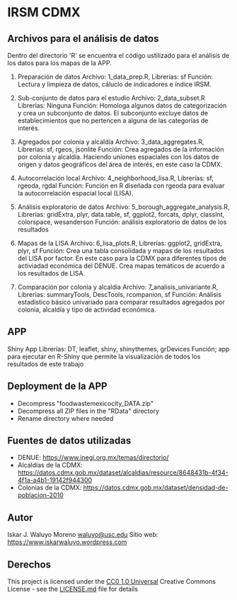 # IRSM CDMX

## Archivos para el análisis de datos
Dentro del directorio 'R' se encuentra el código ustilizado para el análisis de los datos para los mapas de la APP. 

1. Preparación de datos
Archivo: 1_data_prep.R, Librerías: sf
Función: Lectura y limpieza de datos, cáluclo de índicadores e índice IRSM.

3. Sub-conjunto de datos para el estudio
Archivo: 2_data_subset.R
Librerías: Ninguna
Función: Homologa algunos datos de categorización y crea un subconjunto de datos. El subconjunto excluye datos de establecimientos que no pertencen a alguna de las categorías de interés. 

4. Agregados por colonia y alcaldía
Archivo: 3_data_aggregates.R, Librerías: sf, rgeos, jsonlite
Función: Crea agregados de la información por colonia y alcaldía. Haciendo uniones espaciales con los datos de origen y datos geográficos del área de interés, en este caso la CDMX. 

5. Autocorrelación local
Archivo: 4_neighborhood_lisa.R, Librerías: sf, rgeoda, rgdal
Función: Función en R diseñada con rgeoda para evaluar la autocorrelación espacial local (LISA).

6. Análisis exploratorio de datos
Archivo: 5_borough_aggregate_analysis.R, Librerías: gridExtra, plyr, data.table, sf, ggplot2, forcats, dplyr, classInt, colorspace, wesanderson
Función: análisis exploratorio de datos de los resultados

7. Mapas de la LISA
Archivo: 6_lisa_plots.R, Librerías: ggplot2, gridExtra, plyr, sf
Función: Crea una tabla consolidada y mapas de los resultados del LISA por factor. En este caso para la CDMX para diferentes tipos de activiadad económica del DENUE. Crea mapas temáticos de acuerdo a los resultados de LISA.

8. Comparación por colonia y alcaldía
Archivo: 7_analisis_univariante.R, Librerías: summaryTools, DescTools, rcompanion, sf
Función: Análisis estadístico básico univariado para comparar resultados agregados por colonia, alcaldía y tipo de actividad económica.

## APP
Shiny App
Librerías: DT, leaflet, shiny, shinythemes, grDevices
Función; app para ejecutar en R-Shiny que permite la visualización de todos los resultados de este trabajo

## Deployment de la APP

- Decompress "foodwastemexicocity_DATA.zip"
- Decompress all ZIP files in the "RData" directory
- Rename directory where needed

## Fuentes de datos utilizadas

-   DENUE: <https://www.inegi.org.mx/temas/directorio/>
-   Alcaldías de la CDMX: <https://datos.cdmx.gob.mx/dataset/alcaldias/resource/8648431b-4f34-4f1a-a4b1-19142f944300>
-   Colonias de la CDMX: <https://datos.cdmx.gob.mx/dataset/densidad-de-poblacion-2010>

## Autor

Iskar J. Waluyo Moreno [waluyo\@usc.edu](mailto:waluyo@usc.edu)
Sitio web: <https://www.iskarwaluyo.wordpress.com>

## Derechos

This project is licensed under the [CC0 1.0 Universal](LICENSE.md) Creative Commons License - see the [LICENSE.md](LICENSE.md) file for details
